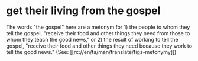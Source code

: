 # get their living from the gospel

The words "the gospel" here are a metonym for 1) the people to whom they tell the gospel, "receive their food and other things they need from those to whom they teach the good news," or 2) the result of working to tell the gospel, "receive their food and other things they need because they work to tell the good news." (See: [[rc://en/ta/man/translate/figs-metonymy]])

